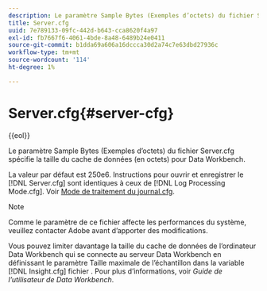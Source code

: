 ```yaml
---
description: Le paramètre Sample Bytes (Exemples d’octets) du fichier Server.cfg spécifie la taille du cache de données (en octets) pour Data Workbench.
title: Server.cfg
uuid: 7e789133-09fc-442d-b643-cca8620f4a97
exl-id: fb7667f6-4061-4bde-8a48-6489b24e0411
source-git-commit: b1dda69a606a16dccca30d2a74c7e63dbd27936c
workflow-type: tm+mt
source-wordcount: '114'
ht-degree: 1%

---
```


# Server.cfg{#server-cfg}

{{eol}}

Le paramètre Sample Bytes (Exemples d’octets) du fichier Server.cfg spécifie la taille du cache de données (en octets) pour Data Workbench.

La valeur par défaut est 250e6. Instructions pour ouvrir et enregistrer le [!DNL Server.cfg] sont identiques à ceux de [!DNL Log Processing Mode.cfg]. Voir [Mode de traitement du journal.cfg](../../../home/c-dataset-const-proc/c-add-config-files/t-log-proc-mode.md#task-e530907cb34f488182afe625e6d9e44a).

>[!NOTE]
>
>Comme le paramètre de ce fichier affecte les performances du système, veuillez contacter Adobe avant d’apporter des modifications.

Vous pouvez limiter davantage la taille du cache de données de l’ordinateur Data Workbench qui se connecte au serveur Data Workbench en définissant le paramètre Taille maximale de l’échantillon dans la variable [!DNL Insight.cfg] fichier . Pour plus d’informations, voir *Guide de l’utilisateur de Data Workbench*.
